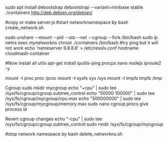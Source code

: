 sudo apt install debootstrap
debootstrap --variant=minbase stable ./containers http://deb.debian.org/debian/

#copy or make server.js
#start networknamespace by bash create_network.sh 

sudo unshare --mount --pid --uts --net --cgroup --fork /bin/bash 
sudo ip netns exec mynetworkns chroot ./containers /bin/bash
#try ping but it will not work
echo 'nameserver 8.8.8.8' > /etc/resolv.conf
hostname cloudmash-container

#Now install all utils
apt-get install iputils-ping procps nano nodejs iproute2 -y 

mount -t proc proc /proc
mount -t sysfs sys /sys
mount -t tmpfs tmpfs /tmp



Cgroup
sudo mkdir mycgroup
echo "+cpu" | sudo tee /sys/fs/cgroup/cgroup.subtree_control
echo "50000 100000" | sudo tee /sys/fs/cgroup/mycgroup/cpu.max
echo "500000000" | sudo tee /sys/fs/cgroup/mycgroup/memory.max
sudo nano cgroup.procs give process id

Revert cgroup changes
echo "-cpu" | sudo tee /sys/fs/cgroup/cgroup.subtree_control
sudo rmdir /sys/fs/cgroup/mycgroup

#stop network namespace by bash delete_networkns.sh
